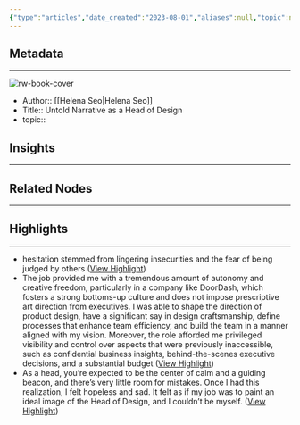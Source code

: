 ```yaml
---
{"type":"articles","date_created":"2023-08-01","aliases":null,"topic":null,"url":"https://helenaseo.medium.com/untold-narrative-as-a-head-of-design-14746dd2fb87","layout":null,"banner":null,"dg-publish":true,"tags":null,"permalink":"/300-biblio/200-articles/untold-narrative-as-a-head-of-design/","dgPassFrontmatter":true,"created":"2023-10-20T12:44:20.000-05:00","updated":"2023-10-20T12:44:20.000-05:00"}
---
```


## Metadata
---
![rw-book-cover](https://miro.medium.com/v2/resize:fit:1200/1*_FR8wSsJRBXfUh108pEybQ.jpeg)
- Author:: [[Helena Seo\|Helena Seo]]
- Title:: Untold Narrative as a Head of Design
- topic::  



## Insights
---
## Related Nodes
---

## Highlights 
---
- hesitation stemmed from lingering insecurities and the fear of being judged by others ([View Highlight](https://read.readwise.io/read/01h6rf7kx693nap978pkedce9v))
- The job provided me with a tremendous amount of autonomy and creative freedom, particularly in a company like DoorDash, which fosters a strong bottoms-up culture and does not impose prescriptive art direction from executives. I was able to shape the direction of product design, have a significant say in design craftsmanship, define processes that enhance team efficiency, and build the team in a manner aligned with my vision.
  Moreover, the role afforded me privileged visibility and control over aspects that were previously inaccessible, such as confidential business insights, behind-the-scenes executive decisions, and a substantial budget ([View Highlight](https://read.readwise.io/read/01h6rf6rfdjy2qvwc0sggsg2ht))
- As a head, you’re expected to be the center of calm and a guiding beacon, and there’s very little room for mistakes. Once I had this realization, I felt hopeless and sad. It felt as if my job was to paint an ideal image of the Head of Design, and I couldn’t be myself. ([View Highlight](https://read.readwise.io/read/01h6rf2yaqvyzj8d8k7v4ehzbc))
